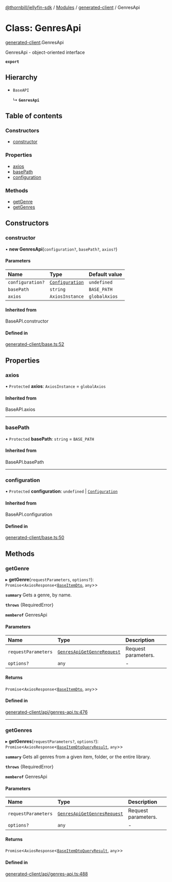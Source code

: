 [@thornbill/jellyfin-sdk](../README.md) / [Modules](../modules.md) / [generated-client](../modules/generated_client.md) / GenresApi

# Class: GenresApi

[generated-client](../modules/generated_client.md).GenresApi

GenresApi - object-oriented interface

**`export`**

## Hierarchy

- `BaseAPI`

  ↳ **`GenresApi`**

## Table of contents

### Constructors

- [constructor](generated_client.GenresApi.md#constructor)

### Properties

- [axios](generated_client.GenresApi.md#axios)
- [basePath](generated_client.GenresApi.md#basepath)
- [configuration](generated_client.GenresApi.md#configuration)

### Methods

- [getGenre](generated_client.GenresApi.md#getgenre)
- [getGenres](generated_client.GenresApi.md#getgenres)

## Constructors

### constructor

• **new GenresApi**(`configuration?`, `basePath?`, `axios?`)

#### Parameters

| Name | Type | Default value |
| :------ | :------ | :------ |
| `configuration?` | [`Configuration`](generated_client.Configuration.md) | `undefined` |
| `basePath` | `string` | `BASE_PATH` |
| `axios` | `AxiosInstance` | `globalAxios` |

#### Inherited from

BaseAPI.constructor

#### Defined in

[generated-client/base.ts:52](https://github.com/jellyfin/jellyfin-sdk-typescript/blob/fa599ae/src/generated-client/base.ts#L52)

## Properties

### axios

• `Protected` **axios**: `AxiosInstance` = `globalAxios`

#### Inherited from

BaseAPI.axios

___

### basePath

• `Protected` **basePath**: `string` = `BASE_PATH`

#### Inherited from

BaseAPI.basePath

___

### configuration

• `Protected` **configuration**: `undefined` \| [`Configuration`](generated_client.Configuration.md)

#### Inherited from

BaseAPI.configuration

#### Defined in

[generated-client/base.ts:50](https://github.com/jellyfin/jellyfin-sdk-typescript/blob/fa599ae/src/generated-client/base.ts#L50)

## Methods

### getGenre

▸ **getGenre**(`requestParameters`, `options?`): `Promise`<`AxiosResponse`<[`BaseItemDto`](../interfaces/generated_client.BaseItemDto.md), `any`\>\>

**`summary`** Gets a genre, by name.

**`throws`** {RequiredError}

**`memberof`** GenresApi

#### Parameters

| Name | Type | Description |
| :------ | :------ | :------ |
| `requestParameters` | [`GenresApiGetGenreRequest`](../interfaces/generated_client.GenresApiGetGenreRequest.md) | Request parameters. |
| `options?` | `any` | - |

#### Returns

`Promise`<`AxiosResponse`<[`BaseItemDto`](../interfaces/generated_client.BaseItemDto.md), `any`\>\>

#### Defined in

[generated-client/api/genres-api.ts:476](https://github.com/jellyfin/jellyfin-sdk-typescript/blob/fa599ae/src/generated-client/api/genres-api.ts#L476)

___

### getGenres

▸ **getGenres**(`requestParameters?`, `options?`): `Promise`<`AxiosResponse`<[`BaseItemDtoQueryResult`](../interfaces/generated_client.BaseItemDtoQueryResult.md), `any`\>\>

**`summary`** Gets all genres from a given item, folder, or the entire library.

**`throws`** {RequiredError}

**`memberof`** GenresApi

#### Parameters

| Name | Type | Description |
| :------ | :------ | :------ |
| `requestParameters` | [`GenresApiGetGenresRequest`](../interfaces/generated_client.GenresApiGetGenresRequest.md) | Request parameters. |
| `options?` | `any` | - |

#### Returns

`Promise`<`AxiosResponse`<[`BaseItemDtoQueryResult`](../interfaces/generated_client.BaseItemDtoQueryResult.md), `any`\>\>

#### Defined in

[generated-client/api/genres-api.ts:488](https://github.com/jellyfin/jellyfin-sdk-typescript/blob/fa599ae/src/generated-client/api/genres-api.ts#L488)
